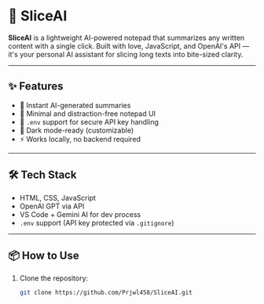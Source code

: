 # 🚀 SliceAI

**SliceAI** is a lightweight AI-powered notepad that summarizes any written content with a single click. Built with love, JavaScript, and OpenAI's API — it's your personal AI assistant for slicing long texts into bite-sized clarity.

---

## ✨ Features

- 🧠 Instant AI-generated summaries  
- 📝 Minimal and distraction-free notepad UI  
- 🔐 `.env` support for secure API key handling  
- 🌙 Dark mode-ready (customizable)  
- ⚡ Works locally, no backend required  

---

## 🛠️ Tech Stack

- HTML, CSS, JavaScript  
- OpenAI GPT via API  
- VS Code + Gemini AI for dev process  
- `.env` support (API key protected via `.gitignore`)

---

## 📦 How to Use

1. Clone the repository:  
   ```bash
   git clone https://github.com/Prjwl458/SliceAI.git
